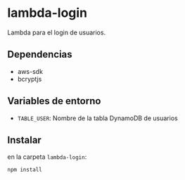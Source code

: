# lambda-login

Lambda para el login de usuarios.

## Dependencias
- aws-sdk
- bcryptjs

## Variables de entorno
- `TABLE_USER`: Nombre de la tabla DynamoDB de usuarios

## Instalar
en la carpeta `lambda-login`:
```bash
npm install